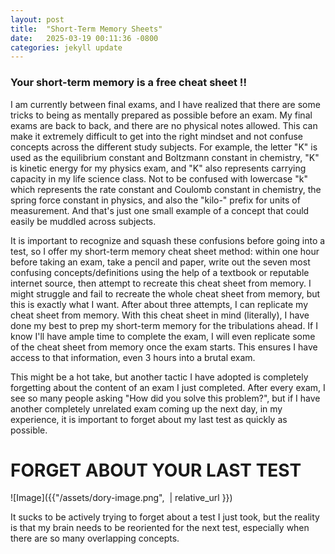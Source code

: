 ```yaml
---
layout: post
title:  "Short-Term Memory Sheets"
date:   2025-03-19 00:11:36 -0800
categories: jekyll update
---
```


### Your short-term memory is a free cheat sheet !!

I am currently between final exams, and I have realized that there are some tricks to being as mentally prepared as possible before an exam. My final exams are back to back, and there are no physical notes allowed. This can make it extremely difficult to get into the right mindset and not confuse concepts across the different study subjects. For example, the letter "K" is used as the equilibrium constant and Boltzmann constant in chemistry, "K" is kinetic energy for my physics exam, and "K" also represents carrying capacity in my life science class. Not to be confused with lowercase "k" which represents the rate constant and Coulomb constant in chemistry, the spring force constant in physics, and also the "kilo-" prefix for units of measurement. And that's just one small example of a concept that could easily be muddled across subjects.

It is important to recognize and squash these confusions before going into a test, so I offer my short-term memory cheat sheet method: within one hour before taking an exam, take a pencil and paper, write out the seven most confusing concepts/definitions using the help of a textbook or reputable internet source, then attempt to recreate this cheat sheet from memory. I might struggle and fail to recreate the whole cheat sheet from memory, but this is exactly what I want. After about three attempts, I can replicate my cheat sheet from memory. With this cheat sheet in mind (literally), I have done my best to prep my short-term memory for the tribulations ahead. If I know I'll have ample time to complete the exam, I will even replicate some of the cheat sheet from memory once the exam starts. This ensures I have access to that information, even 3 hours into a brutal exam.

This might be a hot take, but another tactic I have adopted is completely forgetting about the content of an exam I just completed. After every exam, I see so many people asking "How did you solve this problem?", but if I have another completely unrelated exam coming up the next day, in my experience, it is important to forget about my last test as quickly as possible.

# FORGET ABOUT YOUR LAST TEST
![Image]({{"/assets/dory-image.png",  | relative_url }})

It sucks to be actively trying to forget about a test I just took, but the reality is that my brain needs to be reoriented for the next test, especially when there are so many overlapping concepts.